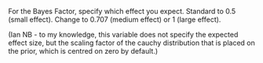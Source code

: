 For the Bayes Factor, specify which effect you expect. Standard to 0.5 (small effect). Change to 0.707 (medium effect) or 1 (large effect).

(Ian NB - to my knowledge, this variable does not specify the expected effect size, but the scaling factor of the cauchy distribution that is placed on the prior, which is centred on zero by default.)